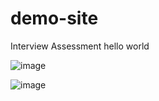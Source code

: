 # demo-site
Interview Assessment 
hello world


![image](https://user-images.githubusercontent.com/55309949/203773671-a209d098-9860-4073-80f8-13426cf886bc.png)

![image](https://user-images.githubusercontent.com/55309949/203773767-b693c031-2023-4975-885a-a01fa516bb8a.png)

